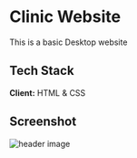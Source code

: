 # Clinic Website
This is a basic Desktop website


## Tech Stack

**Client:** HTML & CSS



## Screenshot



![header image](https://raw.github.com/Rohitpanti/ClinicWebsite/master/View.png)

